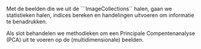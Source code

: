 
Met de beelden die we uit de ```ImageCollections`` halen, gaan we statistieken halen, indices bereken en handelingen uitvoeren om informatie te benadrukken.  


Als slot behandelen we methodieken om een Principale Compentenanalyse (PCA) uit te voeren op de (multidimensionale) beelden.